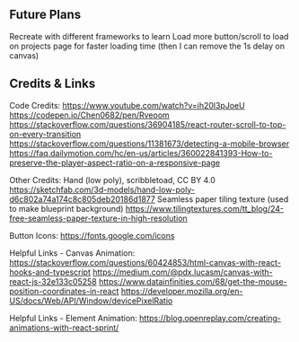 ## Future Plans
Recreate with different frameworks to learn
Load more button/scroll to load on projects page for faster loading time (then I can remove the 1s delay on canvas)

## Credits & Links
Code Credits:
https://www.youtube.com/watch?v=ih20l3pJoeU
https://codepen.io/Chen0682/pen/Rveoom
https://stackoverflow.com/questions/36904185/react-router-scroll-to-top-on-every-transition
https://stackoverflow.com/questions/11381673/detecting-a-mobile-browser
https://faq.dailymotion.com/hc/en-us/articles/360022841393-How-to-preserve-the-player-aspect-ratio-on-a-responsive-page

Other Credits:
Hand (low poly), scribbletoad, CC BY 4.0
https://sketchfab.com/3d-models/hand-low-poly-d6c802a74a174c8c805deb20186d1877
Seamless paper tiling texture (used to make blueprint background)
https://www.tilingtextures.com/tt_blog/24-free-seamless-paper-texture-in-high-resolution

Button Icons:
https://fonts.google.com/icons

Helpful Links - Canvas Animation:
https://stackoverflow.com/questions/60424853/html-canvas-with-react-hooks-and-typescript
https://medium.com/@pdx.lucasm/canvas-with-react-js-32e133c05258
https://www.datainfinities.com/68/get-the-mouse-position-coordinates-in-react
https://developer.mozilla.org/en-US/docs/Web/API/Window/devicePixelRatio

Helpful Links - Element Animation:
https://blog.openreplay.com/creating-animations-with-react-sprint/